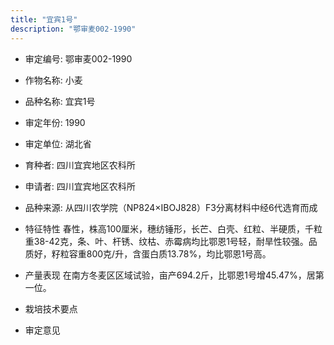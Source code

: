 ```yaml
---
title: "宜宾1号"
description: "鄂审麦002-1990"
---
```

* 审定编号:  鄂审麦002-1990

*  作物名称:  小麦

*  品种名称:  宜宾1号

*  审定年份:  1990

*  审定单位:  湖北省

* 育种者:  四川宜宾地区农科所

*  申请者:  四川宜宾地区农科所

*  品种来源:  从四川农学院（NP824×IBOJ828）F3分离材料中经6代选育而成

*  特征特性
春性，株高100厘米，穗纺锤形，长芒、白壳、红粒、半硬质，千粒重38-42克，条、叶、杆锈、纹枯、赤霉病均比鄂恩1号轻，耐旱性较强。品质好，籽粒容重800克/升，含蛋白质13.78%，均比鄂恩1号高。

*  产量表现
在南方冬麦区区域试验，亩产694.2斤，比鄂恩1号增45.47%，居第一位。

*  栽培技术要点


*  审定意见

